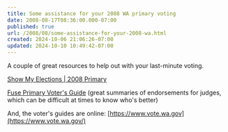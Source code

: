 ```yaml
---
title: Some assistance for your 2008 WA primary voting
date: 2008-08-17T08:36:00.000-07:00
published: true
url: /2008/08/some-assistance-for-your-2008-wa.html
created: 2024-10-06 21:06:26-07:00
updated: 2024-10-10 10:49:42-07:00
---
```


A couple of great resources to help out with your last-minute voting.  
  
[Show My Elections | 2008 Primary](https://votingforjudges.org/08pri/counties.html)  

[Fuse Primary Voter's Guide](https://fusewashington.org/alerts/265/primary2008king) (great summaries of endorsements for judges, which can be difficult at times to know who's better)  
  
And, the voter's guides are online: [https://www.vote.wa.gov](https://www.vote.wa.gov/)